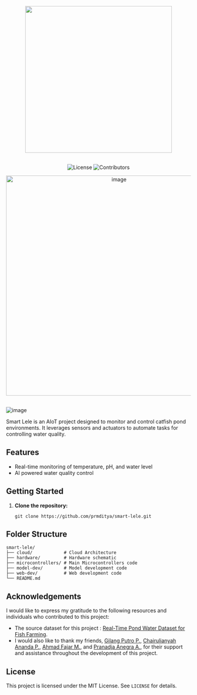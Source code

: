 <div align=center>

  <img src="https://github.com/user-attachments/assets/b689393c-4754-4360-92a9-892e62d15a81" width=400/>
  
</div>
<br>
<div align=center>

  ![License](https://img.shields.io/badge/license-MIT-blue)
  ![Contributors](https://img.shields.io/github/contributors/prmditya/smart-lele)

</div>

<div align=center>

  <img src="https://github.com/user-attachments/assets/74fa796c-4da0-4bd9-8806-e9ab8a97dbbe" alt="image" width=600/>

</div>

<br/>

![image](https://github.com/user-attachments/assets/a66f1762-7646-4655-ae45-1aded773b46a)

Smart Lele is an AIoT project designed to monitor and control catfish pond environments. It leverages sensors and actuators to automate tasks for controlling water quality.

## **Features**

- Real-time monitoring of temperature, pH, and water level
- AI powered water quality control

## **Getting Started**

1. **Clone the repository:**
   ```
   git clone https://github.com/prmditya/smart-lele.git
   ```

## **Folder Structure**

```
smart-lele/
├── cloud/            # Cloud Architecture
├── hardware/         # Hardware schematic
├── microcontrollers/ # Main Microcontrollers code
├── model-dev/        # Model development code
├── web-dev/          # Web development code
└── README.md
```
## Acknowledgements

I would like to express my gratitude to the following resources and individuals who contributed to this project:

- The source dataset for this project : [Real-Time Pond Water Dataset for Fish Farming](https://www.kaggle.com/datasets/monirmukul/realtime-pond-water-dataset-for-fish-farming).
- I would also like to thank my friends, [Gilang Putro P.](), [Chairulianyah Ananda P.](), [Ahmad Fajar M.](), and [Pranadja Anegra A.](), for their support and assistance throughout the development of this project.


## **License**

This project is licensed under the MIT License. See `LICENSE` for details.
